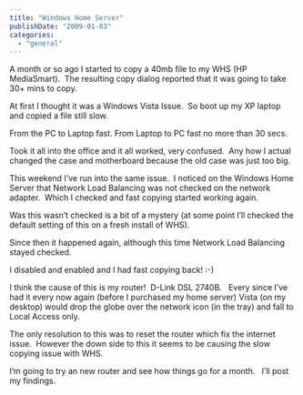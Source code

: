```yaml
---
title: "Windows Home Server"
publishDate: "2009-01-03"
categories: 
  - "general"
---
```


  
A month or so ago I started to copy a 40mb file to my WHS (HP MediaSmart).  The resulting copy dialog reported that it was going to take 30+ mins to copy. 

At first I thought it was a Windows Vista Issue.  So boot up my XP laptop and copied a file still slow. 

From the PC to Laptop fast. From Laptop to PC fast no more than 30 secs.

Took it all into the office and it all worked, very confused.  Any how I actual changed the case and motherboard because the old case was just too big.

This weekend I’ve run into the same issue.  I noticed on the Windows Home Server that Network Load Balancing was not checked on the network adapter.  Which I checked and fast copying started working again.

Was this wasn’t checked is a bit of a mystery (at some point I’ll checked the default setting of this on a fresh install of WHS).

Since then it happened again, although this time Network Load Balancing stayed checked.

I disabled and enabled and I had fast copying back! :-)

I think the cause of this is my router!  D-Link DSL 2740B.   Every since I’ve had it every now again (before I purchased my home server) Vista (on my desktop) would drop the globe over the network icon (in the tray) and fall to Local Access only.

The only resolution to this was to reset the router which fix the internet issue.  However the down side to this it seems to be causing the slow copying issue with WHS.

I’m going to try an new router and see how things go for a month.   I’ll post my findings.
